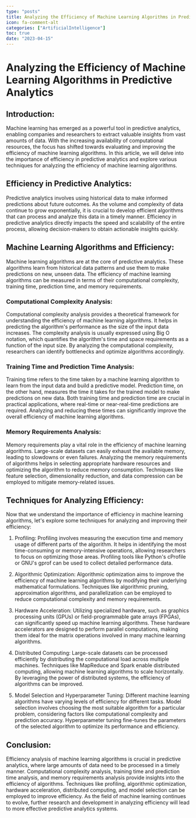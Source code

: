 ```yaml
---
type: "posts"
title: Analyzing the Efficiency of Machine Learning Algorithms in Predictive Analytics
icon: fa-comment-alt
categories: ["ArtificialIntelligence"]
toc: true
date: "2023-04-15"
---
```




# Analyzing the Efficiency of Machine Learning Algorithms in Predictive Analytics

## Introduction:
Machine learning has emerged as a powerful tool in predictive analytics, enabling companies and researchers to extract valuable insights from vast amounts of data. With the increasing availability of computational resources, the focus has shifted towards evaluating and improving the efficiency of machine learning algorithms. In this article, we will delve into the importance of efficiency in predictive analytics and explore various techniques for analyzing the efficiency of machine learning algorithms.

## Efficiency in Predictive Analytics:
Predictive analytics involves using historical data to make informed predictions about future outcomes. As the volume and complexity of data continue to grow exponentially, it is crucial to develop efficient algorithms that can process and analyze this data in a timely manner. Efficiency in predictive analytics directly impacts the speed and scalability of the entire process, allowing decision-makers to obtain actionable insights quickly.

## Machine Learning Algorithms and Efficiency:
Machine learning algorithms are at the core of predictive analytics. These algorithms learn from historical data patterns and use them to make predictions on new, unseen data. The efficiency of machine learning algorithms can be measured in terms of their computational complexity, training time, prediction time, and memory requirements.

### Computational Complexity Analysis:
Computational complexity analysis provides a theoretical framework for understanding the efficiency of machine learning algorithms. It helps in predicting the algorithm's performance as the size of the input data increases. The complexity analysis is usually expressed using Big O notation, which quantifies the algorithm's time and space requirements as a function of the input size. By analyzing the computational complexity, researchers can identify bottlenecks and optimize algorithms accordingly.

### Training Time and Prediction Time Analysis:
Training time refers to the time taken by a machine learning algorithm to learn from the input data and build a predictive model. Prediction time, on the other hand, measures the time it takes for the trained model to make predictions on new data. Both training time and prediction time are crucial in practical applications, where real-time or near-real-time predictions are required. Analyzing and reducing these times can significantly improve the overall efficiency of machine learning algorithms.

### Memory Requirements Analysis:
Memory requirements play a vital role in the efficiency of machine learning algorithms. Large-scale datasets can easily exhaust the available memory, leading to slowdowns or even failures. Analyzing the memory requirements of algorithms helps in selecting appropriate hardware resources and optimizing the algorithm to reduce memory consumption. Techniques like feature selection, dimensionality reduction, and data compression can be employed to mitigate memory-related issues.

## Techniques for Analyzing Efficiency:
Now that we understand the importance of efficiency in machine learning algorithms, let's explore some techniques for analyzing and improving their efficiency:

1. Profiling: Profiling involves measuring the execution time and memory usage of different parts of the algorithm. It helps in identifying the most time-consuming or memory-intensive operations, allowing researchers to focus on optimizing those areas. Profiling tools like Python's cProfile or GNU's gprof can be used to collect detailed performance data.

2. Algorithmic Optimization: Algorithmic optimization aims to improve the efficiency of machine learning algorithms by modifying their underlying mathematical formulations. Techniques like algorithmic pruning, approximation algorithms, and parallelization can be employed to reduce computational complexity and memory requirements.

3. Hardware Acceleration: Utilizing specialized hardware, such as graphics processing units (GPUs) or field-programmable gate arrays (FPGAs), can significantly speed up machine learning algorithms. These hardware accelerators are designed to perform parallel computations, making them ideal for the matrix operations involved in many machine learning algorithms.

4. Distributed Computing: Large-scale datasets can be processed efficiently by distributing the computational load across multiple machines. Techniques like MapReduce and Spark enable distributed computing, allowing machine learning algorithms to scale horizontally. By leveraging the power of distributed systems, the efficiency of algorithms can be improved.

5. Model Selection and Hyperparameter Tuning: Different machine learning algorithms have varying levels of efficiency for different tasks. Model selection involves choosing the most suitable algorithm for a particular problem, considering factors like computational complexity and prediction accuracy. Hyperparameter tuning fine-tunes the parameters of the selected algorithm to optimize its performance and efficiency.

## Conclusion:
Efficiency analysis of machine learning algorithms is crucial in predictive analytics, where large amounts of data need to be processed in a timely manner. Computational complexity analysis, training time and prediction time analysis, and memory requirements analysis provide insights into the efficiency of algorithms. Techniques like profiling, algorithmic optimization, hardware acceleration, distributed computing, and model selection can be employed to improve efficiency. As the field of machine learning continues to evolve, further research and development in analyzing efficiency will lead to more effective predictive analytics systems.